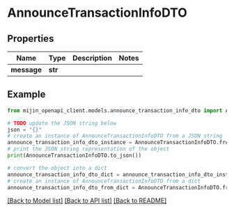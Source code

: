# AnnounceTransactionInfoDTO


## Properties

Name | Type | Description | Notes
------------ | ------------- | ------------- | -------------
**message** | **str** |  | 

## Example

```python
from mijin_openapi_client.models.announce_transaction_info_dto import AnnounceTransactionInfoDTO

# TODO update the JSON string below
json = "{}"
# create an instance of AnnounceTransactionInfoDTO from a JSON string
announce_transaction_info_dto_instance = AnnounceTransactionInfoDTO.from_json(json)
# print the JSON string representation of the object
print(AnnounceTransactionInfoDTO.to_json())

# convert the object into a dict
announce_transaction_info_dto_dict = announce_transaction_info_dto_instance.to_dict()
# create an instance of AnnounceTransactionInfoDTO from a dict
announce_transaction_info_dto_from_dict = AnnounceTransactionInfoDTO.from_dict(announce_transaction_info_dto_dict)
```
[[Back to Model list]](../README.md#documentation-for-models) [[Back to API list]](../README.md#documentation-for-api-endpoints) [[Back to README]](../README.md)


